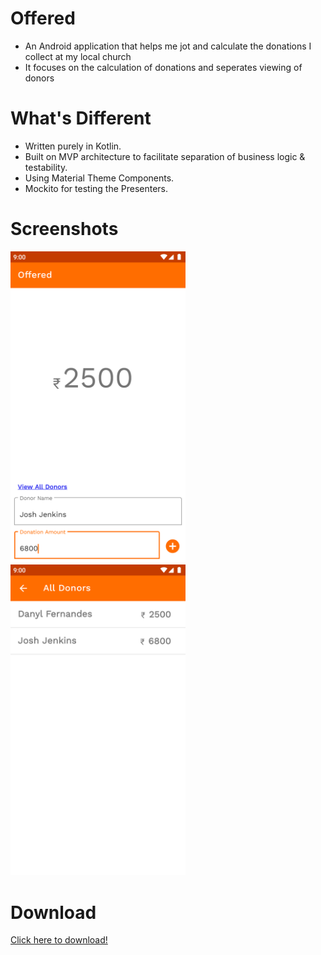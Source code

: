 # Offered
* An Android application that helps me jot and calculate the donations I collect at my local church
* It focuses on the calculation of donations and seperates viewing of donors

# What's Different

* Written purely in Kotlin.
* Built on MVP architecture to facilitate separation of business logic & testability.
* Using Material Theme Components.
* Mockito for testing the Presenters.

# Screenshots
<p>
  <img src="screenshots/1.png" width="280"/>
  <img src="screenshots/2.png" width="280"/>
</p>

# Download 

<a href="">Click here to download!</a>

